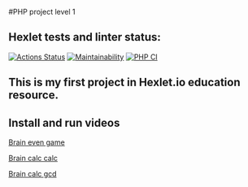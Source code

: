 #PHP project level 1

## Hexlet tests and linter status:
[![Actions Status](https://github.com/UsmonBarfakov/php-project-lvl1/workflows/hexlet-check/badge.svg)](https://github.com/UsmonBarfakov/php-project-lvl1/actions)
[![Maintainability](https://api.codeclimate.com/v1/badges/a99a88d28ad37a79dbf6/maintainability)](https://codeclimate.com/github/codeclimate/codeclimate/maintainability)
[![PHP CI](https://github.com/UsmonBarfakov/php-project-lvl1/actions/workflows/CI%20PHP.yml/badge.svg)](https://github.com/UsmonBarfakov/php-project-lvl1/actions/workflows/CI%20PHP.yml)

## This is my first project in Hexlet.io education resource.

## Install and run videos
[Brain even game](https://asciinema.org/a/FYfOfwwYtjaETlTuUDigCMbVe)

[Brain calc calc](https://asciinema.org/a/C7W4nryYStLv9Wm5wnfHFJPqZ)

[Brain calc gcd](https://asciinema.org/a/VC6mG0FNbZGvW2UwdrPOtYrWJ)

